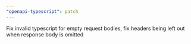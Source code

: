 ```yaml
---
"openapi-typescript": patch
---
```


Fix invalid typescript for empty request bodies, fix headers being left out when response body is omitted
